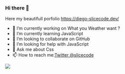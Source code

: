 ### Hi there 👋

Here my beautifull porfolio https://diego-slicecode.dev/

- 🔭 I’m currently working on What you Weather want ?
- 🌱 I’m currently learning JavaScript
- 👯 I’m looking to collaborate on GitHub
- 🤔 I’m looking for help with JavaScript
- 💬 Ask me about Css
- 📫 How to reach me:[Twitter @slicecode](https://twitter.com/slicecodediego)

<img src="https://github-readme-stats.vercel.app/api?username=webdiego&&show_icons=true&title_color=069bf1&icon_color=069bf1f&text_color=069bf1&bg_color=ffff ">
